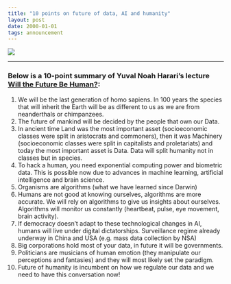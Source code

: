 ```yaml
---
title: "10 points on future of data, AI and humanity"
layout: post
date: 2000-01-01
tags: announcement
---
```


![](https://cdn-images-1.medium.com/max/800/1*vRNzto4TPoVK3z9GZOODww.jpeg)
<span class="figcaption_hack"></span>

*****

### Below is a 10-point summary of Yuval Noah Harari’s lecture [Will the Future Be Human?](https://www.youtube.com/watch?v=hL9uk4hKyg4&feature=youtu.be):

1.  We will be the last generation of homo sapiens. In 100 years the species that
will inherit the Earth will be as different to us as we are from neanderthals or
chimpanzees.
2.  The future of mankind will be decided by the people that own our Data.
3.  In ancient time Land was the most important asset (socioeconomic classes were
split in aristocrats and commoners), then it was Machinery (socioeconomic
classes were split in capitalists and proletariats) and today the most important
asset is Data. Data will split humanity not in classes but in species.
4.  To hack a human, you need exponential computing power and biometric data. This
is possible now due to advances in machine learning, artificial intelligence and
brain science.
5.  Organisms are algorithms (what we have learned since Darwin)
6.  Humans are not good at knowing ourselves, algorithms are more accurate. We will
rely on algorithms to give us insights about ourselves. Algorithms will monitor
us constantly (heartbeat, pulse, eye movement, brain activity).
7.  If democracy doesn’t adapt to these technological changes in AI, humans will
live under digital dictatorships. Surveillance regime already underway in China
and USA (e.g. mass data collection by NSA)
8.  Big corporations hold most of your data, in future it will be governments.
9.  Politicians are musicians of human emotion (they manipulate our perceptions and
fantasies) and they will most likely set the paradigm.
10.  Future of humanity is incumbent on how we regulate our data and we need to have
this conversation now!


